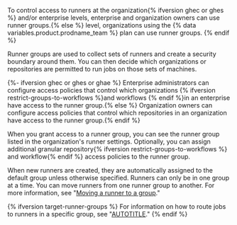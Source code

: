 To control access to runners at the organization{% ifversion ghec or ghes %} and/or enterprise levels, enterprise and organization owners can use runner groups.{% else %} level, organizations using the {% data variables.product.prodname_team %} plan can use runner groups. {% endif %}

Runner groups are used to collect sets of runners and create a security boundary around them. You can then decide which organizations or repositories are permitted to run jobs on those sets of machines.

{%- ifversion ghec or ghes or ghae %} Enterprise administrators can configure access policies that control which organizations {% ifversion restrict-groups-to-workflows %}and workflows {% endif %}in an enterprise have access to the runner group.{% else %} Organization owners can configure access policies that control which repositories in an organization have access to the runner group.{% endif %}

When you grant access to a runner group, you can see the runner group listed in the organization's runner settings. Optionally, you can assign additional granular repository{% ifversion restrict-groups-to-workflows %} and workflow{% endif %} access policies to the runner group.

When new runners are created, they are automatically assigned to the default group unless otherwise specified. Runners can only be in one group at a time. You can move runners from one runner group to another. For more information, see "[Moving a runner to a group](#moving-a-runner-to-a-group)."

{% ifversion target-runner-groups %}
For information on how to route jobs to runners in a specific group, see "[AUTOTITLE](/actions/using-jobs/choosing-the-runner-for-a-job#choosing-runners-in-a-group)."
{% endif %}
